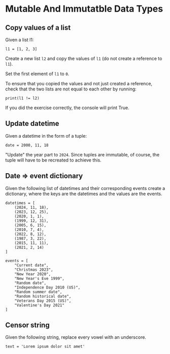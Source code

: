 # Mutable And Immutatble Data Types

## Copy values of a list

Given a list l1:

`l1 = [1, 2, 3]`

Create a new list `l2` and copy the values of `l1` (do not create a reference to `l1`).

Set the first element of `l1` to `0`.

To ensure that you copied the values and not just created a reference, check that the two lists are not equal to each other by running:

`print(l1 != l2)`

If you did the exercise correctly, the console will print True.

## Update datetime

Given a datetime in the form of a tuple:

`date = 2000, 11, 18`

"Update" the year part to `2024`. Since tuples are immutable, of course, the tuple will have to be recreated to achieve this.

## Date => event dictionary

Given the following list of datetimes and their corresponding events create a dictionary, where the keys are the datetimes and the values are the events.

```
datetimes = [
    (2024, 11, 18),
    (2023, 12, 25),
    (2020, 1, 1),
    (1999, 12, 31),
    (2005, 6, 15),
    (2010, 7, 4),
    (2022, 8, 12),
    (1987, 3, 22),
    (2015, 11, 11),
    (2021, 2, 14)
]

events = [
    "Current date",
    "Christmas 2023",
    "New Year 2020",
    "New Year's Eve 1999",
    "Random date",
    "Independence Day 2010 (US)",
    "Random summer date",
    "Random historical date",
    "Veterans Day 2015 (US)",
    "Valentine's Day 2021"
]
```

## Censor string

Given the following string, replace every vowel with an underscore.

`text = 'Lorem ipsum dolor sit amet'`

